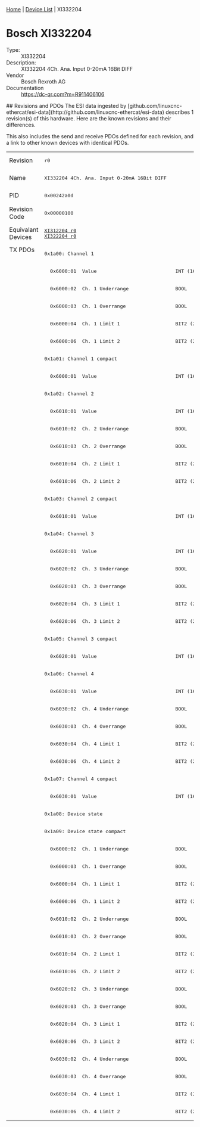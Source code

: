 <div class="nav"><a href="/esi-data">Home</a> | <a href="/esi-data/devices">Device List</a> | XI332204</div>

#  Bosch XI332204

<dl>
  <dt>Type:</dt><dd>XI332204</dd>
  <dt>Description:</dt><dd>XI332204 4Ch. Ana. Input 0-20mA 16Bit DIFF</dd>
  <dt>Vendor</dt><dd>Bosch Rexroth AG</dd>
  <dt>Documentation</dt><dd><a href="https://dc-qr.com?m=R911406106">https://dc-qr.com?m=R911406106</a></dd>
</dl>
## Revisions and PDOs
The ESI data ingested by [github.com/linuxcnc-ethercat/esi-data](http://github.com/linuxcnc-ethercat/esi-data) describes 1 revision(s) of this hardware.  Here are the known revisions and their differences.

This also includes the send and receive PDOs defined for each revision, and a link to other known devices with identical PDOs.

<table>
<tr >
<td class="first">Revision</td>
<td ><pre>r0</pre></td>
</tr>
<tr >
<td class="first">Name</td>
<td ><pre>XI332204 4Ch. Ana. Input 0-20mA 16Bit DIFF</pre></td>
</tr>
<tr >
<td class="first">PID</td>
<td ><pre>0x00242a0d</pre></td>
</tr>
<tr >
<td class="first">Revision Code</td>
<td ><pre>0x00000100</pre></td>
</tr>
<tr >
<td class="first">Equivalant Devices</td>
<td ><pre><a href="XI312204">XI312204 r0</a><br/><a href="XI322204">XI322204 r0</a></pre></td>
</tr>
<tr class="txpdo pdosection">
<td class="first" rowspan=50 valign=top>TX PDOs</td>
<td><pre>0x1a00: Channel 1</pre></td>
<td></td>
</tr>
<tr class="txpdo">
<td ><pre>  0x6000:01  Value                           INT (16 bits)</pre></td>
</tr>
<tr class="txpdo">
<td ><pre>  0x6000:02  Ch. 1 Underrange                BOOL</pre></td>
</tr>
<tr class="txpdo">
<td ><pre>  0x6000:03  Ch. 1 Overrange                 BOOL</pre></td>
</tr>
<tr class="txpdo">
<td ><pre>  0x6000:04  Ch. 1 Limit 1                   BIT2 (2 bits)</pre></td>
</tr>
<tr class="txpdo">
<td ><pre>  0x6000:06  Ch. 1 Limit 2                   BIT2 (2 bits)</pre></td>
</tr>
<tr class="txpdo pdosection">
<td ><pre>0x1a01: Channel 1 compact</pre></td>
</tr>
<tr class="txpdo">
<td ><pre>  0x6000:01  Value                           INT (16 bits)</pre></td>
</tr>
<tr class="txpdo pdosection">
<td ><pre>0x1a02: Channel 2</pre></td>
</tr>
<tr class="txpdo">
<td ><pre>  0x6010:01  Value                           INT (16 bits)</pre></td>
</tr>
<tr class="txpdo">
<td ><pre>  0x6010:02  Ch. 2 Underrange                BOOL</pre></td>
</tr>
<tr class="txpdo">
<td ><pre>  0x6010:03  Ch. 2 Overrange                 BOOL</pre></td>
</tr>
<tr class="txpdo">
<td ><pre>  0x6010:04  Ch. 2 Limit 1                   BIT2 (2 bits)</pre></td>
</tr>
<tr class="txpdo">
<td ><pre>  0x6010:06  Ch. 2 Limit 2                   BIT2 (2 bits)</pre></td>
</tr>
<tr class="txpdo pdosection">
<td ><pre>0x1a03: Channel 2 compact</pre></td>
</tr>
<tr class="txpdo">
<td ><pre>  0x6010:01  Value                           INT (16 bits)</pre></td>
</tr>
<tr class="txpdo pdosection">
<td ><pre>0x1a04: Channel 3</pre></td>
</tr>
<tr class="txpdo">
<td ><pre>  0x6020:01  Value                           INT (16 bits)</pre></td>
</tr>
<tr class="txpdo">
<td ><pre>  0x6020:02  Ch. 3 Underrange                BOOL</pre></td>
</tr>
<tr class="txpdo">
<td ><pre>  0x6020:03  Ch. 3 Overrange                 BOOL</pre></td>
</tr>
<tr class="txpdo">
<td ><pre>  0x6020:04  Ch. 3 Limit 1                   BIT2 (2 bits)</pre></td>
</tr>
<tr class="txpdo">
<td ><pre>  0x6020:06  Ch. 3 Limit 2                   BIT2 (2 bits)</pre></td>
</tr>
<tr class="txpdo pdosection">
<td ><pre>0x1a05: Channel 3 compact</pre></td>
</tr>
<tr class="txpdo">
<td ><pre>  0x6020:01  Value                           INT (16 bits)</pre></td>
</tr>
<tr class="txpdo pdosection">
<td ><pre>0x1a06: Channel 4</pre></td>
</tr>
<tr class="txpdo">
<td ><pre>  0x6030:01  Value                           INT (16 bits)</pre></td>
</tr>
<tr class="txpdo">
<td ><pre>  0x6030:02  Ch. 4 Underrange                BOOL</pre></td>
</tr>
<tr class="txpdo">
<td ><pre>  0x6030:03  Ch. 4 Overrange                 BOOL</pre></td>
</tr>
<tr class="txpdo">
<td ><pre>  0x6030:04  Ch. 4 Limit 1                   BIT2 (2 bits)</pre></td>
</tr>
<tr class="txpdo">
<td ><pre>  0x6030:06  Ch. 4 Limit 2                   BIT2 (2 bits)</pre></td>
</tr>
<tr class="txpdo pdosection">
<td ><pre>0x1a07: Channel 4 compact</pre></td>
</tr>
<tr class="txpdo">
<td ><pre>  0x6030:01  Value                           INT (16 bits)</pre></td>
</tr>
<tr class="txpdo pdosection">
<td ><pre>0x1a08: Device state</pre></td>
</tr>
<tr class="txpdo pdosection">
<td ><pre>0x1a09: Device state compact</pre></td>
</tr>
<tr class="txpdo">
<td ><pre>  0x6000:02  Ch. 1 Underrange                BOOL</pre></td>
</tr>
<tr class="txpdo">
<td ><pre>  0x6000:03  Ch. 1 Overrange                 BOOL</pre></td>
</tr>
<tr class="txpdo">
<td ><pre>  0x6000:04  Ch. 1 Limit 1                   BIT2 (2 bits)</pre></td>
</tr>
<tr class="txpdo">
<td ><pre>  0x6000:06  Ch. 1 Limit 2                   BIT2 (2 bits)</pre></td>
</tr>
<tr class="txpdo">
<td ><pre>  0x6010:02  Ch. 2 Underrange                BOOL</pre></td>
</tr>
<tr class="txpdo">
<td ><pre>  0x6010:03  Ch. 2 Overrange                 BOOL</pre></td>
</tr>
<tr class="txpdo">
<td ><pre>  0x6010:04  Ch. 2 Limit 1                   BIT2 (2 bits)</pre></td>
</tr>
<tr class="txpdo">
<td ><pre>  0x6010:06  Ch. 2 Limit 2                   BIT2 (2 bits)</pre></td>
</tr>
<tr class="txpdo">
<td ><pre>  0x6020:02  Ch. 3 Underrange                BOOL</pre></td>
</tr>
<tr class="txpdo">
<td ><pre>  0x6020:03  Ch. 3 Overrange                 BOOL</pre></td>
</tr>
<tr class="txpdo">
<td ><pre>  0x6020:04  Ch. 3 Limit 1                   BIT2 (2 bits)</pre></td>
</tr>
<tr class="txpdo">
<td ><pre>  0x6020:06  Ch. 3 Limit 2                   BIT2 (2 bits)</pre></td>
</tr>
<tr class="txpdo">
<td ><pre>  0x6030:02  Ch. 4 Underrange                BOOL</pre></td>
</tr>
<tr class="txpdo">
<td ><pre>  0x6030:03  Ch. 4 Overrange                 BOOL</pre></td>
</tr>
<tr class="txpdo">
<td ><pre>  0x6030:04  Ch. 4 Limit 1                   BIT2 (2 bits)</pre></td>
</tr>
<tr class="txpdo">
<td ><pre>  0x6030:06  Ch. 4 Limit 2                   BIT2 (2 bits)</pre></td>
</tr>
</table>
